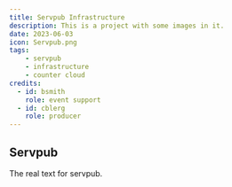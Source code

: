 ```yaml
---
title: Servpub Infrastructure
description: This is a project with some images in it.
date: 2023-06-03
icon: Servpub.png
tags: 
    - servpub
    - infrastructure
    - counter cloud
credits: 
  - id: bsmith
    role: event support
  - id: cblerg
    role: producer
---
```



## Servpub

The real text for servpub.


